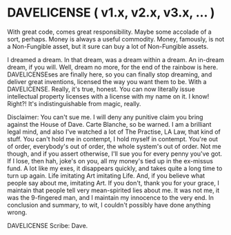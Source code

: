 # DAVELICENSE ( v1.x, v2.x, v3.x, ... )

With great code, comes great responsibility.
Maybe some accolade of a sort, perhaps. Money is always a useful commodity.
Money, famously, is not a Non-Fungible asset, but it sure can buy a lot of Non-Fungible assets.

I dreamed a dream. In that dream, was a dream within a dream. An in-dream dream, if you will. Well, dream no more, for the end of the rainbow is here.
DAVELICENSEses are finally here, so you can finally stop dreaming, and deliver great inventions, licensed the way you want them to be. With a DAVELICENSE.
Really, it's true, honest. You can now literally issue intellectual property licenses with a license with my name on it. I know! Right?! It's indistinguishable from magic, really.

Disclaimer: You can't sue me. I will deny any punitive claim you bring against the House of Dave. Carte Blanche, so be warned. I am a brilliant legal mind, and also I've watched a lot of The Practise, LA Law, that kind of stuff. You can't hold me in contempt, I hold myself in contempt. You're out of order, everybody's out of order, the whole system's out of order. Not me though, and if you assert otherwise, I'll sue you for every penny you've got. If I lose, then hah, joke's on you, all my money's tied up in the ex-missus fund. A lot like my exes, it disappears quickly, and takes quite a long time to turn up again. Life imitating Art imitating Life. And, if you believe what people say about me, imitating Art. If you don't, thank you for your grace, I maintain that people tell very mean-spirited lies about me. It was not me, it was the 9-fingered man, and I maintain my innocence to the very end. In conclusion and summary, to wit, I couldn't possibly have done anything wrong.

DAVELICENSE Scribe: Dave.
